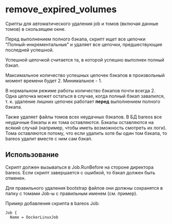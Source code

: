 # remove_expired_volumes

Срипты для автоматического удаления job и томов (включая данные томов) в скользящем окне.

Перед выполнением полного бэкапа, скрипт ищет все цепочки "Полный-инкрементальные" и удаляет
все цепочки, предшествующие последней успешной.

Успешной цепочкой считается та, в которой успешно выполнен полный бэкап.

Максимальное количество успешных цепочек бэкапов в произвольный момент времени будет 2. Минимальное - 1.

В нормальном режиме работы количество бэкапов почти всегда 2. Одна цепочка может остаться в случае,
когда полный бэкап завалился, т. к. удаление лишних цепочек работает **перед** выполнением полного бэкапа.

Также удаляет файлы томов всех неудачных бэкапов. В БД bareos все неудачные бэкапы и их тома
оставляются. Бэкапы оставляются на всякий случай (например, чтобы иметь возможность смотреть их
логи). Тома оставляются потому, что если удалить хотя бы один том бэкапа, то bareos удалит
вместе с ним сам бэкап.


## Использование

Скрипт должен вызываться в Job.RunBefore на стороне директора bareos. Если скрипт завершается
с ошибкой, то бэкап должен быть отменен.

Для правильного удаления bootstrap файлов они должны сохранятся в папку с томами Job-ы с
правильным именем (см. пример).

Пример добавления скрипта в bareos Job:

```nginx
Job {
  Name = DockerLinuxJob

  # ...

  # 0 в имени для красивой сортировки с файлами томов, там в этом месте количество томов
  # С таким шаблоном bsr-файл текущей job-ы будет всегда находиться
  # - после всех томов предыдущей job-ы
  # - перед всеми томами текущей job-ы
  Write Bootstrap = "/backups/DockerLinux/%j-%i-0-%l.bsr"

  RunScript {
    RunsWhen = Before
    FailJobOnError = Yes
    Runs On Client = No
    Command = "bash -c 'cd /usr/local/bin/remove_expired_volumes && "
              "PYTHONPATH=PYTHONPATH:${PWD} python3 -m src -j %n -i %i -l %l -s %w -p %p'"
  }
}
```
